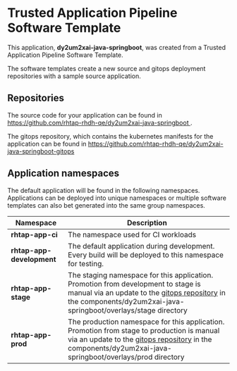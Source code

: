 # Trusted Application Pipeline Software Template

This application, **dy2um2xai-java-springboot**, was created from a Trusted Application Pipeline Software Template.

The software templates create a new source and gitops deployment repositories with a sample source application. 

## Repositories

The source code for your application can be found in [https://github.com/rhtap-rhdh-qe/dy2um2xai-java-springboot ](https://github.com/rhtap-rhdh-qe/dy2um2xai-java-springboot ).
 
The gitops repository, which contains the kubernetes manifests for the application can be found in 
[https://github.com/rhtap-rhdh-qe/dy2um2xai-java-springboot-gitops ](https://github.com/rhtap-rhdh-qe/dy2um2xai-java-springboot-gitops ) 

## Application namespaces 

The default application will be found in the following namespaces. Applications can be deployed into unique namespaces or multiple software templates can also bet generated into the same group namespaces.  

|  Namespace   |  Description   |  
| -------- | -------- |
| **rhtap-app-ci** | The namespace used for CI workloads |
| **rhtap-app-development** | The default application during development. Every build will be deployed to this namespace for testing. |
| **rhtap-app-stage** | The staging namespace for this application. Promotion from development to stage is manual via an update to the [gitops repository](https://github.com/rhtap-rhdh-qe/dy2um2xai-java-springboot-gitops ) in the components/dy2um2xai-java-springboot/overlays/stage directory |
| **rhtap-app-prod** | The production namespace for this application. Promotion from stage to production is manual via an update to the [gitops repository](https://github.com/rhtap-rhdh-qe/dy2um2xai-java-springboot-gitops ) in the components/dy2um2xai-java-springboot/overlays/prod directory |